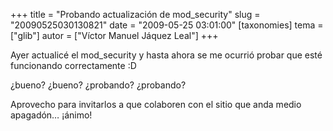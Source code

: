 +++
title = "Probando actualización de mod_security"
slug = "20090525030130821"
date = "2009-05-25 03:01:00"
[taxonomies]
tema = ["glib"]
autor = ["Víctor Manuel Jáquez Leal"]
+++

Ayer actualicé el mod_security y hasta ahora se me ocurrió probar que
esté funcionando correctamente :D

¿bueno? ¿bueno? ¿probando? ¿probando?

Aprovecho para invitarlos a que colaboren con el sitio que anda medio
apagadón… ¡ánimo!

